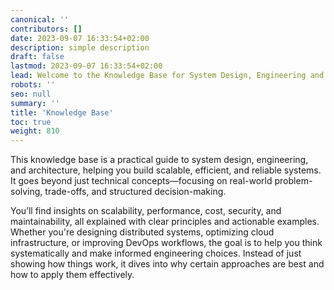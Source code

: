 ```yaml
---
canonical: ''
contributors: []
date: 2023-09-07 16:33:54+02:00
description: simple description
draft: false
lastmod: 2023-09-07 16:33:54+02:00
lead: Welcome to the Knowledge Base for System Design, Engineering and Architecture!
robots: ''
seo: null
summary: ''
title: 'Knowledge Base'
toc: true
weight: 810
---
```


This knowledge base is a practical guide to system design, engineering, and architecture, helping you build scalable, efficient, and reliable systems. It goes beyond just technical concepts—focusing on real-world problem-solving, trade-offs, and structured decision-making.

You’ll find insights on scalability, performance, cost, security, and maintainability, all explained with clear principles and actionable examples. Whether you're designing distributed systems, optimizing cloud infrastructure, or improving DevOps workflows, the goal is to help you think systematically and make informed engineering choices. Instead of just showing how things work, it dives into why certain approaches are best and how to apply them effectively.
